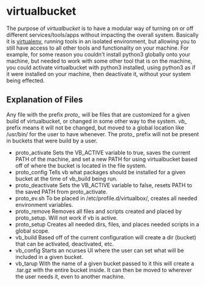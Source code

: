 # virtualbucket
The purpose of *virtualbucket* is to have a modular way of turning on or off different services/tools/apps without impacting the overall system. Basically it is [virtualenv](https://github.com/pypa/virtualenv), running tools in an isolated environment, but allowing you to still have access to all other tools and functionality on your machine. For example, for some reason you couldn't install python3 globally onto your machine, but needed to work with some other tool that is on the machine, you could activate virtualbucket with python3 installed, using python3 as if it were installed on your machine, then deactivate it, without your system being effected.

## Explanation of Files
Any file with the prefix *proto_* will be files that are customized for a given build of virtualbucket, or changed in some other way to the system. *vb_* prefix means it will not be changed, but moved to a global location like /usr/bin/ for the user to have whenever. The proto_ prefix will not be present in buckets that were build by a user.

* proto_activate
Sets the VB_ACTIVE variable to true, saves the current PATH of the machine, and set a new PATH for using virtualbucket based off of where the bucket is located in the file system.
* proto_config
Tells vb what packages should be installed for a given bucket at the time of vb_build being run.
* proto_deactivate
Sets the VB_ACTIVE variable to false, resets PATH to the saved PATH from proto_activate.
* proto_ev.sh
To be placed in /etc/profile.d/virtualbox/, creates all needed environment variables.
* proto_remove
Removes all files and scripts created and placed by proto_setup. Will not work if vb is active.
* proto_setup
Creates all needed dirs, files, and places needed scripts in a global scope.
* vb_build
Based off of the current configuration will create a dir (bucket) that can be activated, deactivated, etc.
* vb_config
Starts an ncurses UI where the user can set what will be included in a given bucket.
* vb_tarup
With the name of a given bucket passed to it this will create a .tar.gz with the entire bucket inside. It can then be moved to wherever the user needs it, even to another machine.
